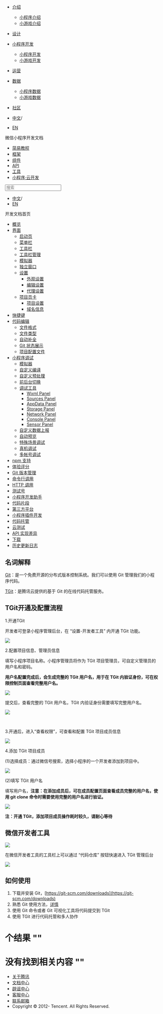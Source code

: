 <div class="book with-summary">

<div class="head">

<div class="head_box">

# [](javascript:; "_('微信公众平台 小程序')")

<div class="header_ctrls">

*   [介绍](javascript:;)
    *   [小程序介绍](https://developers.weixin.qq.com/miniprogram/introduction/index.html?t=18102614)
    *   [小游戏介绍](https://developers.weixin.qq.com/minigame/introduction/index.html?t=18102614)
*   [设计](https://developers.weixin.qq.com/miniprogram/design/index.html?t=18102614)
*   [小程序开发](javascript:;)
    *   [小程序开发](https://developers.weixin.qq.com/miniprogram/dev/index.html?t=18102614)
    *   [小游戏开发](https://developers.weixin.qq.com/minigame/dev/index.html?t=18102614)
*   [运营](https://developers.weixin.qq.com/miniprogram/product/index.html?t=18102614)
*   [数据](javascript:;)
    *   [小程序数据](https://developers.weixin.qq.com/miniprogram/analysis/index.html?t=18102614)
    *   [小游戏数据](https://developers.weixin.qq.com/minigame/analysis/index.html?t=18102614)
*   [社区](https://developers.weixin.qq.com/)

*   [中文](https://developers.weixin.qq.com/miniprogram/dev/qcloud/tgit.html?t=18102614)<span class="split-line">/</span>
*   [EN](https://developers.weixin.qq.com/miniprogram/en/dev/qcloud/tgit.html?t=18102614)

</div>

</div>

</div>

<div class="sub_nav_box">

<div class="sub_nav_inner">

<div class="book-summary-opr" id="js-book-summary-opr"><a class="book-summary-btn"></a></div>

<div class="top_sub_nav">

<div class="top_title_wap"><span class="icon_title icon_dev"></span>

微信小程序开发文档

</div>

*   [简易教程](../)
*   [框架](../framework/MINA.html)
*   [组件](../component/)
*   [API](../api/)
*   [工具](../devtools/devtools.html)
*   [小程序·云开发](../wxcloud/basis/getting-started.html)

</div>

<div id="book-search-input" role="search">

<form><label for="search-input" class="search-icon" id="js-search-icon"></label><input type="text" id="search-input" name="search-input" placeholder="搜索"> </form>

</div>

*   [中文](https://developers.weixin.qq.com/miniprogram/dev/qcloud/tgit.html?t=18102614)<span class="split-line">/</span>
*   [EN](https://developers.weixin.qq.com/miniprogram/en/dev/qcloud/tgit.html?t=18102614)

</div>

</div>

<div class="book-summary">

<div class="book-summary-home" id="js-summary-home"><a><span class="icon_home_s icon_dev"></span><span class="s_title_2">开发文档首页</span></a></div>

<nav role="navigation">

*   [概览](../devtools/devtools.html)
*   [界面](../devtools/page.html)
    *   [启动页](../devtools/page.html#启动页)
    *   [菜单栏](../devtools/page.html#菜单栏)
    *   [工具栏](../devtools/page.html#工具栏)
    *   [工具栏管理](../devtools/page.html#工具栏管理)
    *   [模拟器](../devtools/page.html#模拟器)
    *   [独立窗口](../devtools/page.html#独立窗口)
    *   [设置](../devtools/settings.html)
        *   [外观设置](../devtools/settings.html#外观设置)
        *   [编辑设置](../devtools/settings.html#编辑设置)
        *   [代理设置](../devtools/settings.html#代理设置)
    *   [项目页卡](../devtools/project.html)
        *   [项目设置](../devtools/project.html#项目设置)
        *   [域名信息](../devtools/project.html#域名信息)
*   [快捷键](../devtools/shortcut.html)
*   [代码编辑](../devtools/edit.html)
    *   [文件格式](../devtools/edit.html#文件格式)
    *   [文件类型](../devtools/edit.html#文件支持)
    *   [自动补全](../devtools/edit.html#自动补全)
    *   [Git 状态展示](../devtools/edit.html#git-状态展示)
    *   [项目配置文件](../devtools/projectconfig.html)
*   [小程序调试](../devtools/debug.html)
    *   [模拟器](../devtools/debug.html#模拟器)
    *   [自定义编译](../devtools/debug.html#自定义编译)
    *   [自定义预处理](../devtools/debug.html#自定义预处理)
    *   [前后台切换](../devtools/debug.html#前后台切换)
    *   [调试工具](../devtools/debug.html#调试工具)
        *   [Wxml Panel](../devtools/debug.html#wxml-panel)
        *   [Sources Panel](../devtools/debug.html#sources-panel)
        *   [AppData Panel](../devtools/debug.html#appdata-panel)
        *   [Storage Panel](../devtools/debug.html#storage-panel)
        *   [Network Panel](../devtools/debug.html#network-panel)
        *   [Console Panel](../devtools/debug.html#console-panel)
        *   [Sensor Panel](../devtools/debug.html#sensor-panel)
    *   [自定义数据上报](../devtools/debug.html#自定义数据上报)
    *   [自动预览](../devtools/debug.html#自动预览)
    *   [特殊场景调试](../devtools/different.html)
    *   [真机调试](../devtools/remote-debug.html)
    *   [多帐号调试](../devtools/multiaccount.html)
*   [npm 支持](../devtools/npm.html)
*   [体验评分](../devtools/audits.html)
*   [Git 版本管理](../devtools/git.html)
*   [命令行调用](../devtools/cli.html)
*   [HTTP 调用](../devtools/http.html)
*   [测试号](../devtools/sandbox.html)
*   [小程序开发助手](../devtools/mydev.html)
*   [代码片段](../devtools/minicode.html)
*   [第三方平台](../devtools/ext.html)
*   [小程序插件开发](../devtools/plugin.html)
*   [代码托管](./tgit.html)
*   [云测试](../devtools/monkey-test.html)
*   [API 实现差异](../devtools/notsupport.html)
*   [下载](../devtools/download.html)
*   [历史更新日志](../devtools/uplog.html)

</nav>

</div>

<div class="book-body">

<div class="body-inner">

<div class="page-wrapper" tabindex="-1" role="main">

<div class="page-inner">

<div id="book-search-results">

<div class="search-noresults">

<section class="normal markdown-section">

## 名词解释

[Git](https://git-scm.com)：是一个免费开源的分布式版本控制系统。我们可以使用 Git 管理我们的小程序代码。

[TGit](https://cloud.tencent.com/document/product/612/11023)：是腾讯云提供的基于 Git 的在线代码托管服务。

## TGit开通及配置流程

1.开通TGit

开发者可登录小程序管理后台，在 “设置-开发者工具” 内开通 TGit 功能。

![](https://developers.weixin.qq.com/miniprogram/dev/qcloud/image/tgit/tgit1.png?t=18102614)

2.配置项目信息、管理员信息

填写小程序项目名称。小程序管理员将作为 TGit 项目管理员，可自定义管理员的用户名和密码。

**用户名配置完成后，会生成完整的 TGit 用户名，用于在 TGit 内验证身份，可在权限控制页面查看完整用户名。**

![](https://developers.weixin.qq.com/miniprogram/dev/qcloud/image/tgit/tgit3.png?t=18102614)

提交后，查看完整的 TGit 用户名，TGit 内验证身份需要填写完整用户名。

![](https://developers.weixin.qq.com/miniprogram/dev/qcloud/image/tgit/tgit8.png?t=18102614)

​

3.开通后，进入“查看权限”，可查看和配置 TGit 项目成员信息

![](https://developers.weixin.qq.com/miniprogram/dev/qcloud/image/tgit/tgit6.png?t=18102614)

4.添加 TGit 项目成员

(1)选择成员：通过微信号搜索，选择小程序的一个开发者添加到项目中。

![](https://developers.weixin.qq.com/miniprogram/dev/qcloud/image/tgit/tgit7.png?t=18102614)

(2)填写 TGit 用户名

填写用户名，**注意：在添加成员后，可在成员配置页面查看成员完整的用户名，使用 git clone 命令时需要使用完整的用户名进行验证。**

![](https://developers.weixin.qq.com/miniprogram/dev/qcloud/image/tgit/tgit9.png?t=18102614)

**注：开通 TGit，添加项目成员操作耗时较久，请耐心等待**

## 微信开发者工具

![](https://developers.weixin.qq.com/miniprogram/dev/qcloud/image/tgit/toolbar.png?t=18102614)

在微信开发者工具的工具栏上可以通过 “代码仓库” 按钮快速进入 TGit 管理后台

![](https://developers.weixin.qq.com/miniprogram/dev/qcloud/image/tgit/devmaster.png?t=18102614)

## 如何使用

1.  下载并安装 Git，[https://git-scm.com/downloads](https://git-scm.com/downloads)
2.  熟悉 Git 使用方法，[详情](https://git-scm.com/doc)
3.  使用 Git 命令或者 Git 可视化工具将代码提交到 TGit
4.  使用 TGit 进行代码托管和多人协作

</section>

</div>

<div class="search-results">

<div class="has-results">

# <span class="search-results-count"></span>个结果 "<span class="search-query"></span>"

</div>

<div class="no-results">

# 没有找到相关内容 "<span class="search-query"></span>"

</div>

</div>

</div>

</div>

</div>

<div class="foot" id="footer">

*   [关于腾讯](https://www.tencent.com/)
*   [文档中心](https://developers.weixin.qq.com/miniprogram/introduction/index.html)
*   [辟谣中心](https://mp.weixin.qq.com/cgi-bin/opshowpage?action=dispelinfo)
*   [客服中心](https://kf.qq.com/product/wx_xcx.html)
*   [联系邮箱](mailto:weixinmp@qq.com)
*   Copyright © 2012-<span id="s_copyright_year"></span> Tencent. All Rights Reserved.

</div>

</div>

[](../devtools/plugin.html)[](../devtools/monkey-test.html)</div>

</div>